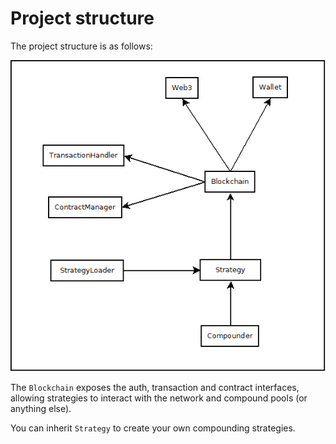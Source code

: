 # Project structure

The project structure is as follows:

![PolyCompounder entities structure](docs/Entities.png)

The `Blockchain` exposes the auth, transaction and contract interfaces, allowing strategies to interact with the
network and compound pools (or anything else).

You can inherit `Strategy` to create your own compounding strategies.
